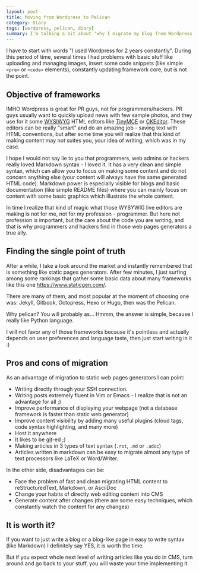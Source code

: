 ```yaml
---
layout: post
title: Moving from Wordpress to Pelican
category: Diary
tags: [wordpress, pelican, diary]
summary: I'm talking a bit about "why I migrate my blog from Wordpress to pelican", the static pages web framework.
---
```


I have to start with words "I used Wordpress for 2 years constantly". During this period of time, several times I had problems with basic stuff like uploading and managing images, insert some code snippets (like simple `<pre>` or `<code>` elements), constantly updating framework core, but is not the point.

## Objective of frameworks

IMHO Wordpress is great for PR guys, not for programmers/hackers. PR guys usually want to quickly upload news with few sample photos, and they use for it some [WYSIWYG][wiki-wysiwyg] HTML editors like [TinyMCE][tinymce-webpage] or [CKEditor][ckeditor-webpage]. These editors can be really "smart" and do an amazing job - saving text with HTML conventions, but after some time you will realize that this kind of making content may not suites you, your idea of writing, which was in my case.

I hope I would not say lie to you that programmers, web admins or hackers really loved Markdown syntax - I loved it. It has a very clean and simple syntax, which can allow you to focus on making some content and do not concern anything else (your content will always have the same generated HTML code). Markdown power is especially visible for blogs and basic documentation (like simple README files) where you can mainly focus on content with some basic graphics which illustrate the whole content.

In time I realize that kind of magic what those WYSYWIG live editors are making is not for me, not for my profession - programmer. But here not profession is important, but the care about the code you are writing, and that is why programmers and hackers find in those web pages generators a true ally.

## Finding the single point of truth

After a while, I take a look around the market and instantly remembered that is something like static pages generators. After few minutes, I just surfing among some rankings that gather some basic data about many frameworks like this one <https://www.staticgen.com/>.

There are many of them, and most popular at the moment of choosing one was: Jekyll, Gitbook, Octopress, Hexo or Hugo, then was the Pelican.

Why pelican? You will probably as... Hmmm, the answer is simple, because I really like Python language.

I will not favor any of those frameworks because it's pointless and actually depends on user preferences and language taste, then just start writing in it :)

## Pros and cons of migration

As an advantage of migration to static web pages generators I can point:

-   Writing directly through your SSH connection.
-   Writing posts extremely fluent in Vim or Emacs - I realize that is not an advantage for all ;)
-   Improve performance of displaying your webpage (not a database framework is faster than static web generator)
-   Improve content visibility by adding many useful plugins (cloud tags, code syntax highlighting, and many more)
-   Host it anywhere
-   It likes to be [git][git-webpage]-ed ;)
-   Making articles in 3 types of text syntax (`.rst`, `.md` or `.adoc`)
-   Articles written in markdown can be easy to migrate almost any type of text processors like LaTeX or Word/Writer.

In the other side, disadvantages can be:

-   Face the problem of fast and clean migrating HTML content to reStructuredText, Markdown, or AsciiDoc
-   Change your habits of directly web editing content into CMS
-   Generate content after changes (there are some easy techniques, which constantly watch the content for any changes)

## It is worth it?

If you want to just write a blog or a blog-like page in easy to write syntax (like Markdown) I definitely say YES, it is worth the time.

But if you expect whole next level of writing articles like you do in CMS, turn around and go back to your stuff, you will waste your time implementing it.

[git-webpage]: https://git-scm.com/
[wiki-wysiwyg]: https://en.wikipedia.org/wiki/WYSIWYG
[ckeditor-webpage]: http://ckeditor.com/
[tinymce-webpage]: https://www.tinymce.com/
